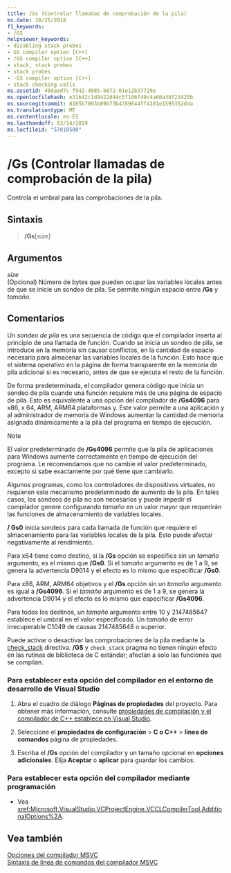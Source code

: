```yaml
---
title: /Gs (Controlar llamadas de comprobación de la pila)
ms.date: 10/25/2018
f1_keywords:
- /GS
helpviewer_keywords:
- disabling stack probes
- GS compiler option [C++]
- /GS compiler option [C++]
- stack, stack probes
- stack probes
- -GS compiler option [C++]
- stack checking calls
ms.assetid: 40daed7c-f942-4085-b872-01e12b37729e
ms.openlocfilehash: e31b42c1d9422d44c5f106f40c4a60a38f23425b
ms.sourcegitcommit: 8105b7003b89b73b4359644ff4281e1595352dda
ms.translationtype: MT
ms.contentlocale: es-ES
ms.lasthandoff: 03/14/2019
ms.locfileid: "57818580"
---
```

# <a name="gs-control-stack-checking-calls"></a>/Gs (Controlar llamadas de comprobación de la pila)

Controla el umbral para las comprobaciones de la pila.

## <a name="syntax"></a>Sintaxis

> **/Gs**[*size*]

## <a name="arguments"></a>Argumentos

*size*<br/>
(Opcional) Número de bytes que pueden ocupar las variables locales antes de que se inicie un sondeo de pila. Se permite ningún espacio entre **/Gs** y *tamaño*.

## <a name="remarks"></a>Comentarios

Un *sondeo de pila* es una secuencia de código que el compilador inserta al principio de una llamada de función. Cuando se inicia un sondeo de pila, se introduce en la memoria sin causar conflictos, en la cantidad de espacio necesaria para almacenar las variables locales de la función. Esto hace que el sistema operativo en la página de forma transparente en la memoria de pila adicional si es necesario, antes de que se ejecuta el resto de la función.

De forma predeterminada, el compilador genera código que inicia un sondeo de pila cuando una función requiere más de una página de espacio de pila. Esto es equivalente a una opción del compilador de **/Gs4096** para x86, x 64, ARM, ARM64 plataformas y. Este valor permite a una aplicación y al administrador de memoria de Windows aumentar la cantidad de memoria asignada dinámicamente a la pila del programa en tiempo de ejecución.

> [!NOTE]
> El valor predeterminado de **/Gs4096** permite que la pila de aplicaciones para Windows aumente correctamente en tiempo de ejecución del programa. Le recomendamos que no cambie el valor predeterminado, excepto si sabe exactamente por qué tiene que cambiarlo.

Algunos programas, como los controladores de dispositivos virtuales, no requieren este mecanismo predeterminado de aumento de la pila. En tales casos, los sondeos de pila no son necesarios y puede impedir el compilador genere configurando *tamaño* en un valor mayor que requerirán las funciones de almacenamiento de variables locales.

**/ Gs0** inicia sondeos para cada llamada de función que requiere el almacenamiento para las variables locales de la pila. Esto puede afectar negativamente al rendimiento.

Para x64 tiene como destino, si la **/Gs** opción se especifica sin un *tamaño* argumento, es el mismo que **/Gs0**. Si el *tamaño* argumento es de 1 a 9, se genera la advertencia D9014 y el efecto es lo mismo que especificar **/Gs0**.

Para x86, ARM, ARM64 objetivos y el **/Gs** opción sin un *tamaño* argumento es igual a **/Gs4096**. Si el *tamaño* argumento es de 1 a 9, se genera la advertencia D9014 y el efecto es lo mismo que especificar **/Gs4096**.

Para todos los destinos, un *tamaño* argumento entre 10 y 2147485647 establece el umbral en el valor especificado. Un *tamaño* de error irrecuperable C1049 de causas 2147485648 o superior.

Puede activar o desactivar las comprobaciones de la pila mediante la [check_stack](../../preprocessor/check-stack.md) directiva. **/GS** y `check_stack` pragma no tienen ningún efecto en las rutinas de biblioteca de C estándar; afectan a solo las funciones que se compilan.

### <a name="to-set-this-compiler-option-in-the-visual-studio-development-environment"></a>Para establecer esta opción del compilador en el entorno de desarrollo de Visual Studio

1. Abra el cuadro de diálogo **Páginas de propiedades** del proyecto. Para obtener más información, consulte [propiedades de compilación y el compilador de C++ establece en Visual Studio](../working-with-project-properties.md).

1. Seleccione el **propiedades de configuración** > **C o C++** > **línea de comandos** página de propiedades.

1. Escriba el **/Gs** opción del compilador y un tamaño opcional en **opciones adicionales**. Elija **Aceptar** o **aplicar** para guardar los cambios.

### <a name="to-set-this-compiler-option-programmatically"></a>Para establecer esta opción del compilador mediante programación

- Vea <xref:Microsoft.VisualStudio.VCProjectEngine.VCCLCompilerTool.AdditionalOptions%2A>.

## <a name="see-also"></a>Vea también

[Opciones del compilador MSVC](compiler-options.md)<br/>
[Sintaxis de línea de comandos del compilador MSVC](compiler-command-line-syntax.md)
